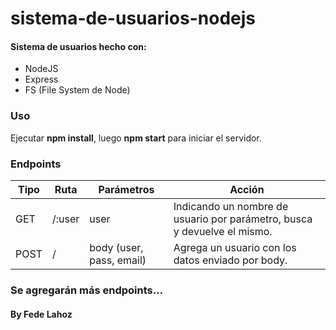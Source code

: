 # sistema-de-usuarios-nodejs
#### Sistema de usuarios hecho con:
* NodeJS 
* Express 
* FS (File System de Node)

### Uso

Ejecutar <b>npm install</b>, luego <b>npm start</b> para iniciar el servidor.

### Endpoints

Tipo | Ruta | Parámetros | Acción
--- | --- | --- | ---
GET | /:user | user | Indicando un nombre de usuario por parámetro, busca y devuelve el mismo.
POST | / | body (user, pass, email) | Agrega un usuario con los datos enviado por body.

### Se agregarán más endpoints...

#### By Fede Lahoz
